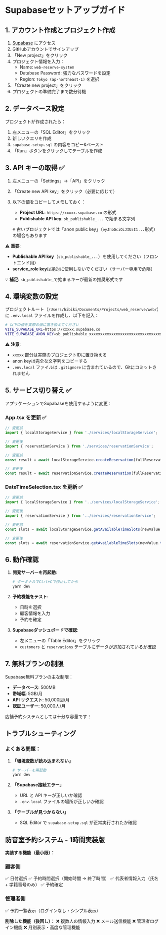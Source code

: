 # Supabaseセットアップガイド

## 1. アカウント作成とプロジェクト作成

1. [Supabase](https://app.supabase.com/) にアクセス
2. GitHubアカウントでサインアップ
3. 「New project」をクリック
4. プロジェクト情報を入力：
   - Name: `web-reserve-system`
   - Database Password: 強力なパスワードを設定
   - Region: `Tokyo (ap-northeast-1)` を選択
5. 「Create new project」をクリック
6. プロジェクトの準備完了まで数分待機

## 2. データベース設定

プロジェクトが作成されたら：

1. 左メニューの「SQL Editor」をクリック
2. 新しいクエリを作成
3. `supabase-setup.sql` の内容をコピー&ペースト
4. 「Run」ボタンをクリックしてテーブルを作成

## 3. API キーの取得 ✅

1. 左メニューの「Settings」→「API」をクリック
2. 「Create new API key」をクリック（必要に応じて）
3. 以下の値をコピーしてメモしておく：
   - **Project URL**: `https://xxxxx.supabase.co` の形式
   - **Publishable API key**: `sb_publishable_...` で始まる文字列
   
   ※ 古いプロジェクトでは「anon public key」（`eyJhbGciOiJIUzI1...`形式）の場合もあります

⚠️ **重要**: 
- **Publishable API key**（`sb_publishable_...`）を使用してください（フロントエンド用）
- **service_role key**は絶対に使用しないでください（サーバー専用で危険）

💡 **補足**: `sb_publishable_`で始まるキーが最新の推奨形式です

## 4. 環境変数の設定

プロジェクトルート（`/Users/hibiki/Documents/Projects/web_reserve/web/`）に `.env.local` ファイルを作成し、以下を記入：

```bash
# 以下の値を実際の値に置き換えてください
VITE_SUPABASE_URL=https://xxxxx.supabase.co
VITE_SUPABASE_ANON_KEY=sb_publishable_xxxxxxxxxxxxxxxxxxxxxxxxxxxxxxxxxxxxxxxxxxxxx
```

⚠️ **注意**: 
- `xxxxx` 部分は実際のプロジェクトIDに置き換える
- anon keyは完全な文字列をコピーする
- `.env.local` ファイルは `.gitignore` に含まれているので、Gitにコミットされません

## 5. サービス切り替え ✅

アプリケーションでSupabaseを使用するように変更：

### App.tsx を更新 ✅
```typescript
// 変更前
import { localStorageService } from './services/localStorageService';

// 変更後  
import { reservationService } from './services/reservationService';
```

```typescript
// 変更前
const result = await localStorageService.createReservation(fullReservation);

// 変更後
const result = await reservationService.createReservation(fullReservation);
```

### DateTimeSelection.tsx を更新 ✅
```typescript
// 変更前
import { localStorageService } from '../services/localStorageService';

// 変更後
import { reservationService } from '../services/reservationService';
```

```typescript
// 変更前
const slots = await localStorageService.getAvailableTimeSlots(newValue.toDate());

// 変更後  
const slots = await reservationService.getAvailableTimeSlots(newValue.toDate());
```

## 6. 動作確認

1. **開発サーバーを再起動**:
   ```bash
   # ターミナルでCtrl+Cで停止してから
   yarn dev
   ```

2. **予約機能をテスト**:
   - 日時を選択
   - 顧客情報を入力  
   - 予約を確定

3. **Supabaseダッシュボードで確認**:
   - 左メニューの「Table Editor」をクリック
   - `customers` と `reservations` テーブルにデータが追加されているか確認

## 7. 無料プランの制限

Supabase無料プランの主な制限：
- **データベース**: 500MB
- **帯域幅**: 5GB/月  
- **API リクエスト**: 50,000回/月
- **認証ユーザー**: 50,000人/月

店舗予約システムとしては十分な容量です！

## トラブルシューティング

### よくある問題：

1. **「環境変数が読み込まれない」**
   ```bash
   # サーバーを再起動
   yarn dev
   ```

2. **「Supabase接続エラー」**
   - URL と API キーが正しいか確認
   - `.env.local` ファイルの場所が正しいか確認

3. **「テーブルが見つからない」**
   - SQL Editor で `supabase-setup.sql` が正常実行されたか確認

## 防音室予約システム - 1時間実装版

**実装する機能（最小限）**：

### 顧客側
✅ 日付選択
✅ 予約時間選択（開始時間 → 終了時間）
✅ 代表者情報入力（氏名 + 学籍番号のみ）
✅ 予約確定

### 管理者側
✅ 予約一覧表示（ログインなし・シンプル表示）

**削除した機能（後回し）**：
❌ 複数人の情報入力
❌ メール送信機能
❌ 管理者ログイン機能
❌ 月別表示・高度な管理機能

